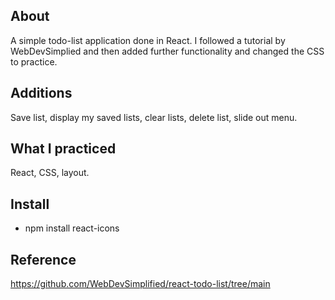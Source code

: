 ## About

A simple todo-list application done in React.
I followed a tutorial by WebDevSimplied and then added further functionality and changed the CSS to practice. 

## Additions 

Save list, display my saved lists, clear lists, delete list, slide out menu.

## What I practiced 

React, CSS, layout.

## Install

- npm install react-icons 

## Reference

https://github.com/WebDevSimplified/react-todo-list/tree/main
